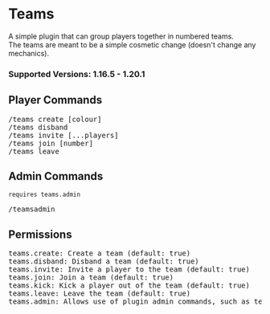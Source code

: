 # Teams

A simple plugin that can group players together in numbered teams.
<br/>The teams are meant to be a simple cosmetic change (doesn't change any mechanics).

### Supported Versions: 1.16.5 - 1.20.1

## Player Commands

<pre>
/teams create [colour]
/teams disband
/teams invite [...players]
/teams join [number]
/teams leave
</pre>

## Admin Commands

`requires teams.admin`
<pre>
/teamsadmin
</pre>

## Permissions

<pre>
teams.create: Create a team (default: true)
teams.disband: Disband a team (default: true)
teams.invite: Invite a player to the team (default: true)
teams.join: Join a team (default: true)
teams.kick: Kick a player out of the team (default: true)
teams.leave: Leave the team (default: true)
teams.admin: Allows use of plugin admin commands, such as teamsreload (default: op)
</pre>

